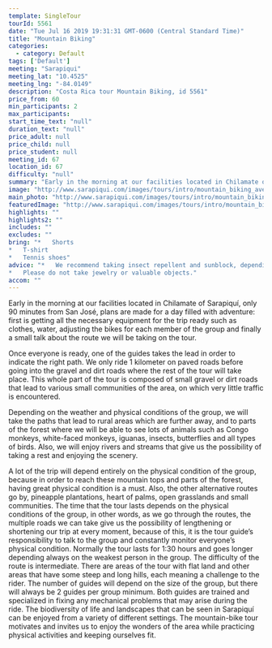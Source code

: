 ```yaml
---
template: SingleTour
tourId: 5561
date: "Tue Jul 16 2019 19:31:31 GMT-0600 (Central Standard Time)"
title: "Mountain Biking"
categories: 
  - category: Default
tags: ['Default']
meeting: "Sarapiqui"
meeting_lat: "10.4525"
meeting_lng: "-84.0149"
description: "Costa Rica tour Mountain Biking, id 5561"
price_from: 60
min_participants: 2
max_participants: 
start_time_text: "null"
duration_text: "null"
price_adult: null
price_child: null
price_student: null
meeting_id: 67
location_id: 67
difficulty: "null"
summary: "Early in the morning at our facilities located in Chilamate of Sarapiquí, only 90 minutes from San José, plans are made for a day filled with adventure: first is getting all the necessary equipment for the trip ready such as clothes, water, adjusting the bikes for each member of the group and finally a small talk about the route we will be taking on the tour."
image: "http://www.sarapiqui.com/images/tours/intro/mountain_biking_aventuras_sarapiqui_intro.png"
main_photo: "http://www.sarapiqui.com/images/tours/intro/mountain_biking_aventuras_sarapiqui_intro.png"
featuredImage: "http://www.sarapiqui.com/images/tours/intro/mountain_biking_aventuras_sarapiqui_intro.png"
highlights: ""
highlights2: ""
includes: ""
excludes: ""
bring: "*   Shorts
*   T-shirt
*   Tennis shoes"
advice: "*   We recommend taking insect repellent and sunblock, depending on the weather conditions.
*   Please do not take jewelry or valuable objects."
accom: ""
---
```

Early in the morning at our facilities located in Chilamate of Sarapiquí, only 90 minutes from San José, plans are made for a day filled with adventure: first is getting all the necessary equipment for the trip ready such as clothes, water, adjusting the bikes for each member of the group and finally a small talk about the route we will be taking on the tour.

Once everyone is ready, one of the guides takes the lead in order to indicate the right path. We only ride 1 kilometer on paved roads before going into the gravel and dirt roads where the rest of the tour will take place. This whole part of the tour is composed of small gravel or dirt roads that lead to various small communities of the area, on which very little traffic is encountered.

Depending on the weather and physical conditions of the group, we will take the paths that lead to rural areas which are further away, and to parts of the forest where we will be able to see lots of animals such as Congo monkeys, white-faced monkeys, iguanas, insects, butterflies and all types of birds. Also, we will enjoy rivers and streams that give us the possibility of taking a rest and enjoying the scenery.

A lot of the trip will depend entirely on the physical condition of the group, because in order to reach these mountain tops and parts of the forest, having great physical condition is a must. Also, the other alternative routes go by, pineapple plantations, heart of palms, open grasslands and small communities. The time that the tour lasts depends on the physical conditions of the group, in other words, as we go through the routes, the multiple roads we can take give us the possibility of lengthening or shortening our trip at every moment, because of this, it is the tour guide’s responsibility to talk to the group and constantly monitor everyone’s physical condition. Normally the tour lasts for 1:30 hours and goes longer depending always on the weakest person in the group. The difficulty of the route is intermediate. There are areas of the tour with flat land and other areas that have some steep and long hills, each meaning a challenge to the rider. The number of guides will depend on the size of the group, but there will always be 2 guides per group minimum. Both guides are trained and specialized in fixing any mechanical problems that may arise during the ride. The biodiversity of life and landscapes that can be seen in Sarapiquí can be enjoyed from a variety of different settings. The mountain-bike tour motivates and invites us to enjoy the wonders of the area while practicing physical activities and keeping ourselves fit.